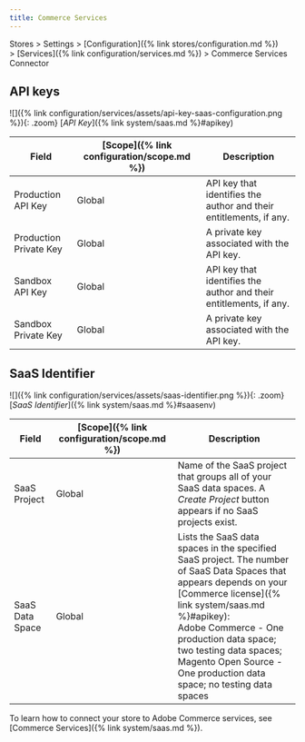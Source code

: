 ```yaml
---
title: Commerce Services
---
```


Stores > Settings > [Configuration]({% link stores/configuration.md %}) > [Services]({% link configuration/services.md %}) > Commerce Services Connector

## API keys

![]({% link configuration/services/assets/api-key-saas-configuration.png %}){: .zoom}
[_API Key_]({% link system/saas.md %}#apikey)

|Field|[Scope]({% link configuration/scope.md %})|Description|
|--- |--- |--- |
|Production API Key|Global|API key that identifies the author and their entitlements, if any.|
|Production Private Key|Global|A private key associated with the API key.|
|Sandbox API Key|Global|API key that identifies the author and their entitlements, if any.|
|Sandbox Private Key|Global|A private key associated with the API key.|

## SaaS Identifier

![]({% link configuration/services/assets/saas-identifier.png %}){: .zoom}
[_SaaS Identifier_]({% link system/saas.md %}#saasenv)

|Field|[Scope]({% link configuration/scope.md %})|Description|
|--- |--- |--- |
|SaaS Project|Global|Name of the SaaS project that groups all of your SaaS data spaces. A _Create Project_ button appears if no SaaS projects exist.|
|SaaS Data Space|Global|Lists the SaaS data spaces in the specified SaaS project. The number of SaaS Data Spaces that appears depends on your [Commerce license]({% link system/saas.md %}#apikey):<br />Adobe Commerce - One production data space; two testing data spaces;<br />Magento Open Source - One production data space; no testing data spaces|

To learn how to connect your store to Adobe Commerce services, see [Commerce Services]({% link system/saas.md %}).
